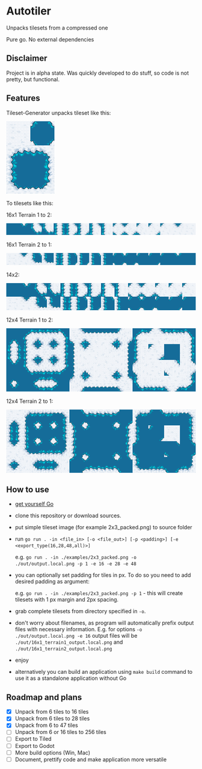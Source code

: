 # Autotiler
Unpacks tilesets from a compressed one

Pure go. No external dependencies

## Disclaimer

Project is in alpha state. Was quickly developed to do stuff, so code is not pretty, but functional.

## Features

Tileset-Generator unpacks tileset like this:

![packed](./examples/2x3_packed.png)

To tilesets like this:

16x1 Terrain 1 to 2:

![16x1_T1](examples/output/tileset/16x1_terrain1_output.png)

16x1 Terrain 2 to 1:

![16x1_T1](examples/output/tileset/16x1_terrain2_output.png)

14x2:

![14x2](examples/output/tileset/14x2_output.png)

12x4 Terrain 1 to 2:

![12x4_T1](examples/output/tileset/12x4_terrain1_output.png)

12x4 Terrain 2 to 1:

![12x4_T1](examples/output/tileset/12x4_terrain2_output.png)


## How to use
* [get yourself Go](https://go.dev/doc/install) 
* clone this repository or download sources.
* put simple tileset image (for example 2x3_packed.png) to source folder
* run ```go run . -in <file_in> [-o <file_out>] [-p <padding>] [-e <export_type(16,28,48,all)>]```

  e.g. ```go run . -in ./examples/2x3_packed.png -o ./out/output.local.png -p 1 -e 16 -e 28 -e 48```
* you can optionally set padding for tiles in px. To do so you need to add desired padding as argument:

  e.g. ```go run . -in ./examples/2x3_packed.png -p 1``` - this will create tilesets with 1 px margin and 2px spacing.
* grab complete tilesets from directory specified in `-o`. 
* don't worry about filenames, as program will automatically prefix output files with necessary information. E.g. for options `-o ./out/output.local.png -e 16` output files will be `./out/16x1_terrain1_output.local.png` and `./out/16x1_terrain2_output.local.png`
* enjoy
* alternatively you can build an application using `make build` command to use it as a standalone application without Go

## Roadmap and plans
- [x] Unpack from 6 tiles to 16 tiles
- [x] Unpack from 6 tiles to 28 tiles
- [x] Unpack from 6 to 47 tiles
- [ ] Unpack from 6 or 16 tiles to 256 tiles
- [ ] Export to Tiled
- [ ] Export to Godot
- [ ] More build options (Win, Mac)
- [ ] Document, prettify code and make application more versatile